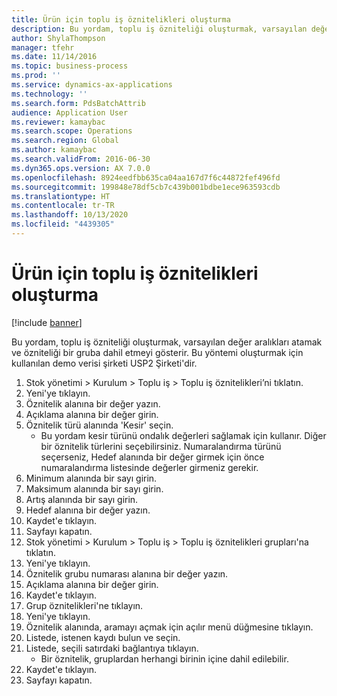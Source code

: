 ```yaml
---
title: Ürün için toplu iş öznitelikleri oluşturma
description: Bu yordam, toplu iş özniteliği oluşturmak, varsayılan değer aralıkları atamak ve özniteliği bir gruba dahil etmeyi gösterir.
author: ShylaThompson
manager: tfehr
ms.date: 11/14/2016
ms.topic: business-process
ms.prod: ''
ms.service: dynamics-ax-applications
ms.technology: ''
ms.search.form: PdsBatchAttrib
audience: Application User
ms.reviewer: kamaybac
ms.search.scope: Operations
ms.search.region: Global
ms.author: kamaybac
ms.search.validFrom: 2016-06-30
ms.dyn365.ops.version: AX 7.0.0
ms.openlocfilehash: 8924eedfbb635ca04aa167d7f6c44872fef496fd
ms.sourcegitcommit: 199848e78df5cb7c439b001bdbe1ece963593cdb
ms.translationtype: HT
ms.contentlocale: tr-TR
ms.lasthandoff: 10/13/2020
ms.locfileid: "4439305"
---
```

# <a name="create-batch-attributes-for-a-product"></a>Ürün için toplu iş öznitelikleri oluşturma

[!include [banner](../../includes/banner.md)]

Bu yordam, toplu iş özniteliği oluşturmak, varsayılan değer aralıkları atamak ve özniteliği bir gruba dahil etmeyi gösterir. Bu yöntemi oluşturmak için kullanılan demo verisi şirketi USP2 Şirketi'dir.

1. Stok yönetimi > Kurulum > Toplu iş > Toplu iş öznitelikleri’ni tıklatın.
2. Yeni'ye tıklayın.
3. Öznitelik alanına bir değer yazın.
4. Açıklama alanına bir değer girin.
5. Öznitelik türü alanında 'Kesir' seçin.
    * Bu yordam kesir türünü ondalık değerleri sağlamak için kullanır. Diğer bir öznitelik türlerini seçebilirsiniz. Numaralandırma türünü seçerseniz, Hedef alanında bir değer girmek için önce numaralandırma listesinde değerler girmeniz gerekir.  
6. Minimum alanında bir sayı girin.
7. Maksimum alanında bir sayı girin.
8. Artış alanında bir sayı girin.
9. Hedef alanına bir değer yazın.
10. Kaydet'e tıklayın.
11. Sayfayı kapatın.
12. Stok yönetimi > Kurulum > Toplu iş > Toplu iş öznitelikleri grupları'na tıklatın.
13. Yeni'ye tıklayın.
14. Öznitelik grubu numarası alanına bir değer yazın.
15. Açıklama alanına bir değer girin.
16. Kaydet'e tıklayın.
17. Grup öznitelikleri'ne tıklayın.
18. Yeni'ye tıklayın.
19. Öznitelik alanında, aramayı açmak için açılır menü düğmesine tıklayın.
20. Listede, istenen kaydı bulun ve seçin.
21. Listede, seçili satırdaki bağlantıya tıklayın.
    * Bir öznitelik, gruplardan herhangi birinin içine dahil edilebilir.  
22. Kaydet'e tıklayın.
23. Sayfayı kapatın.

